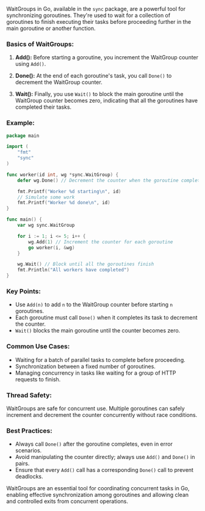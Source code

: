 WaitGroups in Go, available in the `sync` package, are a powerful tool for synchronizing goroutines. They're used to wait for a collection of goroutines to finish executing their tasks before proceeding further in the main goroutine or another function.

### Basics of WaitGroups:

1. **Add():** Before starting a goroutine, you increment the WaitGroup counter using `Add()`.

2. **Done():** At the end of each goroutine's task, you call `Done()` to decrement the WaitGroup counter.

3. **Wait():** Finally, you use `Wait()` to block the main goroutine until the WaitGroup counter becomes zero, indicating that all the goroutines have completed their tasks.

### Example:

```go
package main

import (
	"fmt"
	"sync"
)

func worker(id int, wg *sync.WaitGroup) {
	defer wg.Done() // Decrement the counter when the goroutine completes

	fmt.Printf("Worker %d starting\n", id)
	// Simulate some work
	fmt.Printf("Worker %d done\n", id)
}

func main() {
	var wg sync.WaitGroup

	for i := 1; i <= 5; i++ {
		wg.Add(1) // Increment the counter for each goroutine
		go worker(i, &wg)
	}

	wg.Wait() // Block until all the goroutines finish
	fmt.Println("All workers have completed")
}
```

### Key Points:

- Use `Add(n)` to add `n` to the WaitGroup counter before starting `n` goroutines.
- Each goroutine must call `Done()` when it completes its task to decrement the counter.
- `Wait()` blocks the main goroutine until the counter becomes zero.

### Common Use Cases:

- Waiting for a batch of parallel tasks to complete before proceeding.
- Synchronization between a fixed number of goroutines.
- Managing concurrency in tasks like waiting for a group of HTTP requests to finish.

### Thread Safety:

WaitGroups are safe for concurrent use. Multiple goroutines can safely increment and decrement the counter concurrently without race conditions.

### Best Practices:

- Always call `Done()` after the goroutine completes, even in error scenarios.
- Avoid manipulating the counter directly; always use `Add()` and `Done()` in pairs.
- Ensure that every `Add()` call has a corresponding `Done()` call to prevent deadlocks.

WaitGroups are an essential tool for coordinating concurrent tasks in Go, enabling effective synchronization among goroutines and allowing clean and controlled exits from concurrent operations.